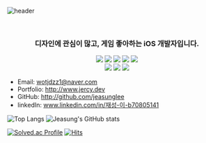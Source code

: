 ![header](https://capsule-render.vercel.app/api?type=Slice&color=gradient&customColorList=1&height=300&section=header&text=JERCY&desc=이재성&fontSize=90&animation=twinkling&fontAlignY=90&descAlignY=70)

<br>

<h3 align="center">
디자인에 관심이 많고, 게임 좋아하는 iOS 개발자입니다.
</h3>
  
<p align="center">
<img src="https://img.shields.io/badge/iOS-000000?style=flat-square&logo=iOS&logoColor=white"/></a>
<img src="https://img.shields.io/badge/Swift-F05138?style=flat-square&logo=Swift&logoColor=white"/></a>
<img src="https://img.shields.io/badge/ObjectiveC-A8B9CC?style=flat-square&logo=jaaaa&logoColor=white"/></a>
<img src="https://img.shields.io/badge/Xcode-147EFB?style=flat-square&logo=Xcode&logoColor=white"/></a>
<img src="https://img.shields.io/badge/ReactiveX-B7178C?style=flat-square&logo=ReactiveX&logoColor=white"/></a>
<br>
<img src="https://img.shields.io/badge/Figma-F24E1E?style=flat-square&logo=Figma&logoColor=white"/></a>
<img src="https://img.shields.io/badge/Sketch-F7B500?style=flat-square&logo=Sketch&logoColor=white"/></a>
<img src="https://img.shields.io/badge/Adobe Photoshop-31A8FF?style=flat-square&logo=Adobe Photoshop&logoColor=white"/></a>
</p>

- Email: wotjdzz1@naver.com
- Portfolio: http://www.jercy.dev
- GitHub: http://github.com/jeasunglee
- linkedIn: www.linkedin.com/in/재성-이-b70805141

![Top Langs](https://github-readme-stats.vercel.app/api/top-langs/?username=JeaSungLEE&hide_progress=true&theme=radical)
![Jeasung's GitHub stats](https://github-readme-stats.vercel.app/api?username=JeaSungLEE&show_icons=true&theme=radical)

[![Solved.ac Profile](http://mazassumnida.wtf/api/v2/generate_badge?boj=wotjdzz1)](https://solved.ac/wotjdzz1/)
[![Hits](https://hits.seeyoufarm.com/api/count/incr/badge.svg?url=http%3A%2F%2Fgithub.com%2Fjeasunglee&count_bg=%231118A2&title_bg=%23707070&icon=&icon_color=%23E7E7E7&title=hits&edge_flat=false)](https://hits.seeyoufarm.com)

